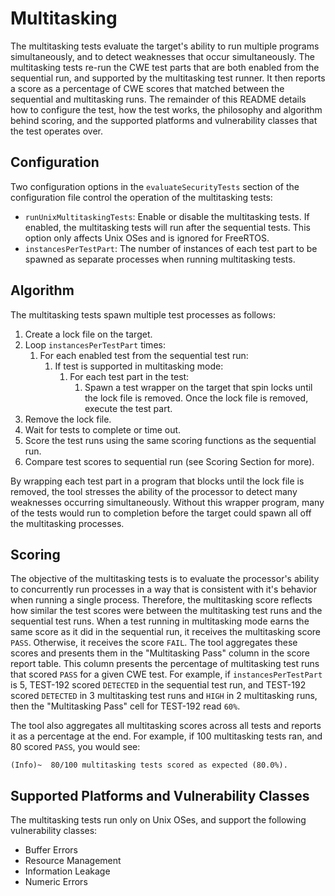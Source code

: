 # Multitasking #

The multitasking tests evaluate the target's ability to run multiple programs
simultaneously, and to detect weaknesses that occur simultaneously.  The
multitasking tests re-run the CWE test parts that are both enabled from the
sequential run, and supported by the multitasking test runner.  It then reports
a score as a percentage of CWE scores that matched between the sequential and
multitasking runs.  The remainder of this README details how to configure the
test, how the test works, the philosophy and algorithm behind scoring, and the
supported platforms and vulnerability classes that the test operates over.

## Configuration ##

Two configuration options in the `evaluateSecurityTests` section of the
configuration file control the operation of the multitasking tests:

- `runUnixMultitaskingTests`:  Enable or disable the multitasking tests.  If
  enabled, the multitasking tests will run after the sequential tests.  This
  option only affects Unix OSes and is ignored for FreeRTOS.
- `instancesPerTestPart`: The number of instances of each test part to be
  spawned as separate processes when running multitasking tests.

## Algorithm ##

The multitasking tests spawn multiple test processes as follows:

1.  Create a lock file on the target.
2.  Loop `instancesPerTestPart` times:
    1.  For each enabled test from the sequential test run:
        1.  If test is supported in multitasking mode:
            1.  For each test part in the test:
                1.  Spawn a test wrapper on the target that spin locks until
                    the lock file is removed.  Once the lock file is removed,
                    execute the test part.
3.  Remove the lock file.
4.  Wait for tests to complete or time out.
5.  Score the test runs using the same scoring functions as the sequential run.
6.  Compare test scores to sequential run (see Scoring Section for more).

By wrapping each test part in a program that blocks until the lock file is
removed, the tool stresses the ability of the processor to detect many
weaknesses occurring simultaneously.  Without this wrapper program, many of
the tests would run to completion before the target could spawn all off the
multitasking processes.

## Scoring ##

The objective of the multitasking tests is to evaluate the processor's ability
to concurrently run processes in a way that is consistent with it's behavior
when running a single process.  Therefore, the multitasking score reflects how
similar the test scores were between the multitasking test runs and the
sequential test runs.  When a test running in multitasking mode earns the same
score as it did in the sequential run, it receives the multitasking score
`PASS`.  Otherwise, it receives the score `FAIL`.  The tool aggregates these
scores and presents them in the "Multitasking Pass" column in the score report
table.  This column presents the percentage of multitasking test runs that
scored `PASS` for a given CWE test.  For example, if `instancesPerTestPart` is
5, TEST-192 scored `DETECTED` in the sequential test run, and TEST-192 scored
`DETECTED` in 3 multitasking test runs and `HIGH` in 2 multitasking runs, then
the "Multitasking Pass" cell for TEST-192 read `60%`.

The tool also aggregates all multitasking scores across all tests and reports
it as a percentage at the end.  For example, if 100 multitasking tests ran, and
80 scored `PASS`, you would see:
```
(Info)~  80/100 multitasking tests scored as expected (80.0%).
```

## Supported Platforms and Vulnerability Classes ##

The multitasking tests run only on Unix OSes, and support the following
vulnerability classes:

* Buffer Errors
* Resource Management
* Information Leakage
* Numeric Errors
